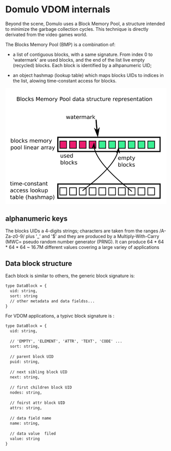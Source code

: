 
# Domulo VDOM internals

Beyond the scene, Domulo uses a Block Memory Pool, a structure intended to minimize the garbage collection cycles. This technique is directly derivated from the video games world.

The Blocks Memory Pool (BMP) is a combination of:

* a list of contiguous blocks, with a same signature. From index 0 to 'watermark' are used blocks, and the end of the list live empty (recycled) blocks. Each block is identified by a alhpanumeric UID;

* an object hashmap (lookup table) which maps blocks UIDs to indices in the list, alowing time-constant access for blocks.

![Block Memory Pool data structure](./images/bmp-data-structure.png)

## alphanumeric keys

The blocks UIDs a 4-digits strings; characters are taken from the ranges /A-Za-z0-9/ plus '_' and '$' and they are produced by a Multiply-With-Carry (MWC= pseudo random number generator (PRNG). It can produce 64 * 64 * 64 * 64 ~ 16.7M different values covering a large variey of applications

## Data block structure

Each block is similar to others, the generic block signature is:

    type DataBlock = {
      uid: string,
      sort: string
      // other metadata and data fieldss...
    }

For VDOM applications, a typivc block signature is :

    type DataBlock = {
      uid: string,

      // 'EMPTY', 'ELEMENT', 'ATTR', 'TEXT', 'CODE' ...
      sort: string,

      // parent block UID
      puid: string,

      // next sibling block UID
      next: string,

      // first children block UID
      nodes: string,

      // foirst attr block UID
      attrs: string,

      // data field name
      name: string,

      // data value  filed
      value: string            
    }
